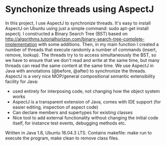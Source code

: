# Synchonize threads using AspectJ
In this project, I use AspectJ to synchronize threads. It's easy to install AspectJ on Ubuntu using just a simple command: 
sudo apt-get install aspectj. I constructed a Binary Search Tree (BST) based on
http://algorithms.tutorialhorizon.com/binary-search-tree-complete-implementation with some additions. Then, in my main function 
I created a number of threads that execute randomly a number of commands (insert, remove, lookup). The threads try to to access 
simultaneously the BST, so we have to ensure that we don't read and write at the same time, but many threads can read the same
content at the same time. We use AspectJ in Java with annotations (@before, @after) to synchronize the threads. AspectJ is a 
very nice MOP/general compositional semantic extensibility facility for Java:
- used entirely for interposing code, not changing how the object system works
- AspectJ is a transparent extension of Java, comes with IDE support (for easier editing, inspection of aspect code)
- Can declare members and supertypes for existing classes
- Nice tool to add external functionality without changing the initial code itself, for instance test events, debugging methods etc.

Written in Java 1.8, Ubuntu 16.04.3 LTS. Contains makefile: make run to execute the program, make clean to remove class files.
